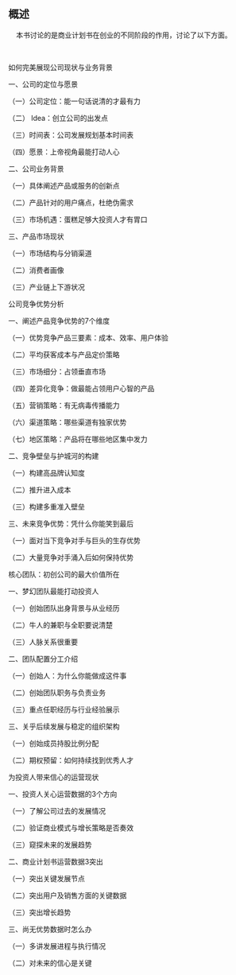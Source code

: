 ## 概述

    本书讨论的是商业计划书在创业的不同阶段的作用，讨论了以下方面。

    

如何完美展现公司现状与业务背景

一、公司的定位与愿景

（一）公司定位：能一句话说清的才最有力

（二） Idea：创立公司的出发点

（三）时间表：公司发展规划基本时间表

（四）愿景：上帝视角最能打动人心

二、公司业务背景

（一）具体阐述产品或服务的创新点

（二）产品针对的用户痛点，杜绝伪需求

（三）市场机遇：蛋糕足够大投资人才有胃口

三、产品市场现状

（一）市场结构与分销渠道

（二）消费者画像

（三）产业链上下游状况
    

公司竞争优势分析

一、阐述产品竞争优势的7个维度

（一）优势竞争产品三要素：成本、效率、用户体验

（二）平均获客成本与产品定价策略

（三）市场细分：占领垂直市场

（四）差异化竞争：做最能占领用户心智的产品

（五）营销策略：有无病毒传播能力

（六）渠道策略：哪些渠道有独家优势

（七）地区策略：产品将在哪些地区集中发力

二、竞争壁垒与护城河的构建

（一）构建高品牌认知度

（二）推升进入成本

（三）构建多重准入壁垒

三、未来竞争优势：凭什么你能笑到最后

（一）面对当下竞争对手与巨头的生存优势

（二）大量竞争对手涌入后如何保持优势


核心团队：初创公司的最大价值所在

一、梦幻团队最能打动投资人

（一）创始团队出身背景与从业经历

（二）牛人的兼职与全职要说清楚

（三）人脉关系很重要

二、团队配置分工介绍

（一）创始人：为什么你能做成这件事

（二）创始团队职务与负责业务

（三）重点任职经历与行业经验展示

三、关乎后续发展与稳定的组织架构

（一）创始成员持股比例分配

（二）期权预留：如何持续找到优秀人才
    

为投资人带来信心的运营现状

一、投资人关心运营数据的3个方向

（一）了解公司过去的发展情况

（二）验证商业模式与增长策略是否奏效

（三）窥探未来的发展趋势

二、商业计划书运营数据3突出

（一）突出关键发展节点

（二）突出用户及销售方面的关键数据

（三）突出增长趋势

三、尚无优势数据时怎么办

（一）多讲发展进程与执行情况

（二）对未来的信心是关键


